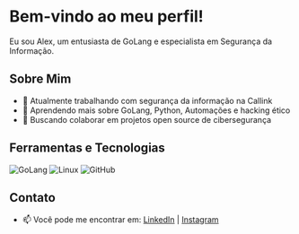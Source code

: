 # Bem-vindo ao meu perfil!

Eu sou Alex, um entusiasta de GoLang e especialista em Segurança da Informação.

## Sobre Mim

- 🔭 Atualmente trabalhando com segurança da informação na Callink
- 🌱 Aprendendo mais sobre GoLang, Python, Automações e hacking ético
- 👯 Buscando colaborar em projetos open source de cibersegurança

## Ferramentas e Tecnologias

![GoLang](https://img.shields.io/badge/-GoLang-00ADD8?style=for-the-badge&logo=go)
![Linux](https://img.shields.io/badge/-Linux-FCC624?style=for-the-badge&logo=linux)
![GitHub](https://img.shields.io/badge/-GitHub-181717?style=for-the-badge&logo=github)

## Contato

- 📫 Você pode me encontrar em: [LinkedIn](https://www.linkedin.com/in/alexismael) | [Instagram](https://www.instagram.com/alexismaelb)
